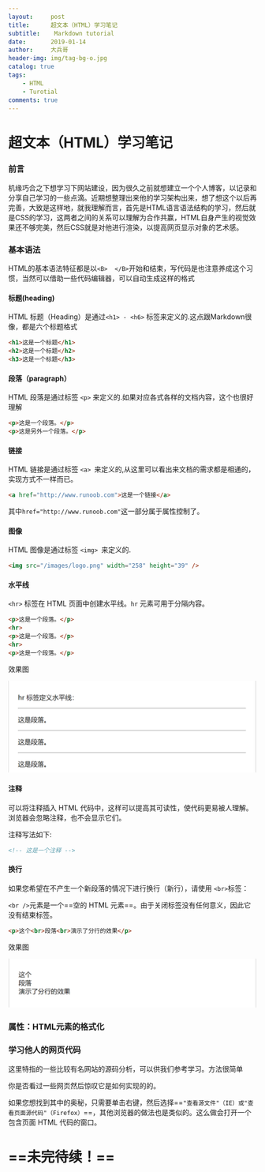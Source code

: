 ```yaml
---
layout:     post
title:      超文本（HTML）学习笔记
subtitle:    Markdown tutorial
date:       2019-01-14
author:     大兵哥
header-img: img/tag-bg-o.jpg
catalog: true
tags:
    - HTML
    - Turotial
comments: true
---
```


# 超文本（HTML）学习笔记

### 前言

机缘巧合之下想学习下网站建设，因为很久之前就想建立一个个人博客，以记录和分享自己学习的一些点滴。近期想整理出来他的学习架构出来，想了想这个以后再完善，大致是这样地，就我理解而言，首先是HTML语言语法结构的学习，然后就是CSS的学习，这两者之间的关系可以理解为合作共赢，HTML自身产生的视觉效果还不够完美，然后CSS就是对他进行渲染，以提高网页显示对象的艺术感。

### 基本语法

HTML的基本语法特征都是以`<B>  </B>`开始和结束，写代码是也注意养成这个习惯，当然可以借助一些代码编辑器，可以自动生成这样的格式

#### 标题(heading)

HTML 标题（Heading）是通过`<h1> - <h6>` 标签来定义的.这点跟Markdown很像，都是六个标题格式

```html
<h1>这是一个标题</h1>
<h2>这是一个标题</h2>
<h3>这是一个标题</h3>
```

#### 段落（paragraph）

HTML 段落是通过标签 `<p>` 来定义的.如果对应各式各样的文档内容，这个也很好理解

```html
<p>这是一个段落。</p>
<p>这是另外一个段落。</p>
```

#### 链接

HTML 链接是通过标签 `<a> `来定义的,从这里可以看出来文档的需求都是相通的，实现方式不一样而已。

```html
<a href="http://www.runoob.com">这是一个链接</a>
```

其中`href="http://www.runoob.com"`这一部分属于属性控制了。

#### 图像

HTML 图像是通过标签 `<img> `来定义的.

```html
<img src="/images/logo.png" width="258" height="39" />
```

#### 水平线

  `<hr>` 标签在 HTML 页面中创建水平线。`hr` 元素可用于分隔内容。  

```html
<p>这是一个段落。</p>
<hr>
<p>这是一个段落。</p>
<hr>
<p>这是一个段落。</p>
```

效果图

![](img2/Snipaste_2019-01-16_00-06-06.png)

#### 注释

可以将注释插入 HTML 代码中，这样可以提高其可读性，使代码更易被人理解。浏览器会忽略注释，也不会显示它们。

注释写法如下:

```html
<!-- 这是一个注释 -->
```

#### 换行

如果您希望在不产生一个新段落的情况下进行换行（新行），请使用 `<br>`标签：

`<br />`元素是一个==空的 HTML 元素==。由于关闭标签没有任何意义，因此它没有结束标签。

```html
<p>这个<br>段落<br>演示了分行的效果</p>
```

效果图

![](img2/Snipaste_2019-01-16_00-37-12.png)

### 属性：HTML元素的格式化



### 学习他人的网页代码

这里特指的一些比较有名网站的源码分析，可以供我们参考学习。方法很简单

你是否看过一些网页然后惊叹它是如何实现的的。

如果您想找到其中的奥秘，只需要单击右键，然后选择==`"查看源文件"（IE）或"查看页面源代码"（Firefox）`==，其他浏览器的做法也是类似的。这么做会打开一个包含页面 HTML 代码的窗口。

# ==未完待续！==

